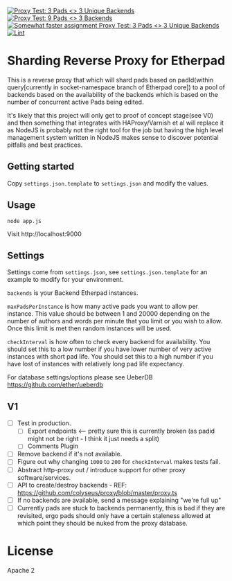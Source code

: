[![Proxy Test: 3 Pads <> 3 Unique Backends](https://github.com/ether/etherpad-proxy/actions/workflows/1maxPadPerInstance.yml/badge.svg)](https://github.com/ether/etherpad-proxy/actions/workflows/1maxPadPerInstance.yml) [![Proxy Test: 9 Pads <> 3 Backends](https://github.com/ether/etherpad-proxy/actions/workflows/3maxPadPerInstance.yml/badge.svg)](https://github.com/ether/etherpad-proxy/actions/workflows/3maxPadPerInstance.yml) [![Somewhat faster assignment Proxy Test: 3 Pads <> 3 Unique Backends](https://github.com/ether/etherpad-proxy/actions/workflows/rapidUniqueness.yml/badge.svg)](https://github.com/ether/etherpad-proxy/actions/workflows/rapidUniqueness.yml) [![Lint](https://github.com/ether/etherpad-proxy/actions/workflows/lint-package-lock.yml/badge.svg)](https://github.com/ether/etherpad-proxy/actions/workflows/lint-package-lock.yml)

# Sharding Reverse Proxy for Etherpad
This is a reverse proxy that which will shard pads based on padId(within query[currently in socket-namespace branch of Etherpad core]) to a pool of backends based on the availability of the backends which is based on the number of concurrent active Pads being edited.

It's likely that this project will only get to proof of concept stage(see V0) and then something that integrates with HAProxy/Varnish et al will replace it as NodeJS is probably not the right tool for the job but having the high level management system written in NodeJS makes sense to discover potential pitfalls and best practices.

## Getting started
Copy ``settings.json.template`` to ``settings.json`` and modify the values.

## Usage
```
node app.js
```

Visit http://localhost:9000

## Settings
Settings come from ``settings.json``, see ``settings.json.template`` for an example to modify for your environment.

``backends`` is your Backend Etherpad instances.

``maxPadsPerInstance`` is how many active pads you want to allow per instance.  This value should be between 1 and 20000 depending on the number of authors and words per minute that you limit or you wish to allow.  Once this limit is met then random instances will be used.

``checkInterval`` is how often to check every backend for availability.  You should set this to a low number if you have lower number of very active instances with short pad life.  You should set this to a high number if you have lost of instances with relatively long pad life expectancy.

For database settings/options please see UeberDB https://github.com/ether/ueberdb

## V1
- [ ] Test in production.
  - [ ] Export endpoints <-- pretty sure this is currently broken (as padid might not be right - I think it just needs a split)
  - [ ] Comments Plugin
- [ ] Remove backend if it's not available.
- [ ] Figure out why changing ``1000`` to ``200`` for ``checkInterval`` makes tests fail.
- [ ] Abstract http-proxy out / introduce support for other proxy software/services.
- [ ] API to create/destroy backends - REF: https://github.com/colyseus/proxy/blob/master/proxy.ts
- [ ] If no backends are available, send a message explaining "we're full up"
- [ ] Currently pads are stuck to backends permanently, this is bad if they are revisited,
 ergo pads should only have a certain staleness allowed at which point they should be nuked from the proxy database.

# License
Apache 2
